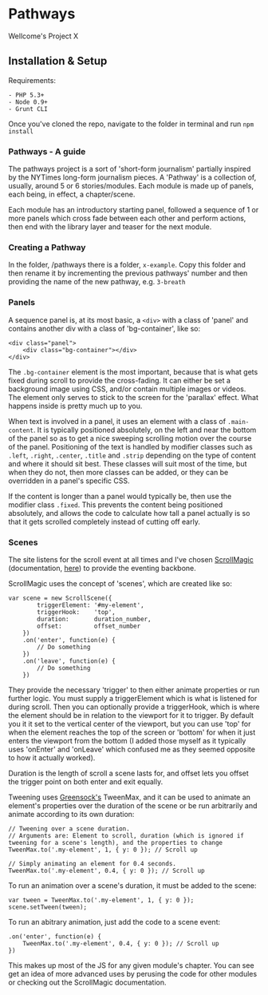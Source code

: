 Pathways
========

Wellcome's Project X

## Installation & Setup

Requirements:

    - PHP 5.3+
    - Node 0.9+
    - Grunt CLI

Once you've cloned the repo, navigate to the folder in terminal and run `npm install`


### Pathways - A guide

The pathways project is a sort of 'short-form journalism' partially inspired by the NYTimes long-form journalism pieces.
A 'Pathway' is a collection of, usually, around 5 or 6 stories/modules. Each module is made up of panels, each being, in effect, a chapter/scene.

Each module has an introductory starting panel, followed a sequence of 1 or more panels which cross fade between each other and perform actions, then end with the library layer and teaser for the next module.


### Creating a Pathway

In the folder, /pathways there is a folder, `x-example`. Copy this folder and then rename it by incrementing the previous pathways' number and then providing the name of the new pathway, e.g. `3-breath`


### Panels

A sequence panel is, at its most basic, a `<div>` with a class of 'panel' and contains another div with a class of 'bg-container', like so:

    <div class="panel">
        <div class="bg-container"></div>
    </div>

The `.bg-container` element is the most important, because that is what gets fixed during scroll to provide the cross-fading. It can either be set a background image using CSS, and/or contain multiple images or videos. The element only serves to stick to the screen for the 'parallax' effect. What happens inside is pretty much up to you.

When text is involved in a panel, it uses an element with a class of `.main-content`. It is typically positioned absolutely, on the left and near the bottom of the panel so as to get a nice sweeping scrolling motion over the course of the panel. Positioning of the text is handled by modifier classes such as `.left`, `.right`, `.center`, `.title` and `.strip` depending on the type of content and where it should sit best. These classes will suit most of the time, but when they do not, then more classes can be added, or they can be overridden in a panel's specific CSS.

If the content is longer than a panel would typically be, then use the modifier class `.fixed`. This prevents the content being positioned absolutely, and allows the code to calculate how tall a panel actually is so that it gets scrolled completely instead of cutting off early.

### Scenes

The site listens for the scroll event at all times and I've chosen [ScrollMagic](http://janpaepke.github.io/ScrollMagic/) (documentation, [here](http://janpaepke.github.io/ScrollMagic/docs/index.html)) to provide the eventing backbone.

ScrollMagic uses the concept of 'scenes', which are created like so:

    var scene = new ScrollScene({
            triggerElement: '#my-element',
            triggerHook:    'top',
            duration:       duration_number,
            offset:         offset_number
        })
        .on('enter', function(e) {
            // Do something
        })
        .on('leave', function(e) {
            // Do something
        })

They provide the necessary 'trigger' to then either animate properties or run further logic. You must supply a triggerElement which is what is listened for during scroll. Then you can optionally provide a triggerHook, which is where the element should be in relation to the viewport for it to trigger. By default you it it set to the vertical center of the viewport, but you can use 'top' for when the element reaches the top of the screen or 'bottom' for when it just enters the viewport from the bottom (I added those myself as it typically uses 'onEnter' and 'onLeave' which confused me as they seemed opposite to how it actually worked).

Duration is the length of scroll a scene lasts for, and offset lets you offset the trigger point on both enter and exit equally.

Tweening uses [Greensock's](http://www.greensock.com/) TweenMax, and it can be used to animate an element's properties over the duration of the scene or be run arbitrarily and animate according to its own duration:

    // Tweening over a scene duration.
    // Arguments are: Element to scroll, duration (which is ignored if tweening for a scene's length), and the properties to change
    TweenMax.to('.my-element', 1, { y: 0 }); // Scroll up

    // Simply animating an element for 0.4 seconds.
    TweenMax.to('.my-element', 0.4, { y: 0 }); // Scroll up

To run an animation over a scene's duration, it must be added to the scene:

    var tween = TweenMax.to('.my-element', 1, { y: 0 });
    scene.setTween(tween);

To run an abitrary animation, just add the code to a scene event:

    .on('enter', function(e) {
        TweenMax.to('.my-element', 0.4, { y: 0 }); // Scroll up
    })

This makes up most of the JS for any given module's chapter. You can see get an idea of more advanced uses by perusing the code for other modules or checking out the ScrollMagic documentation.

